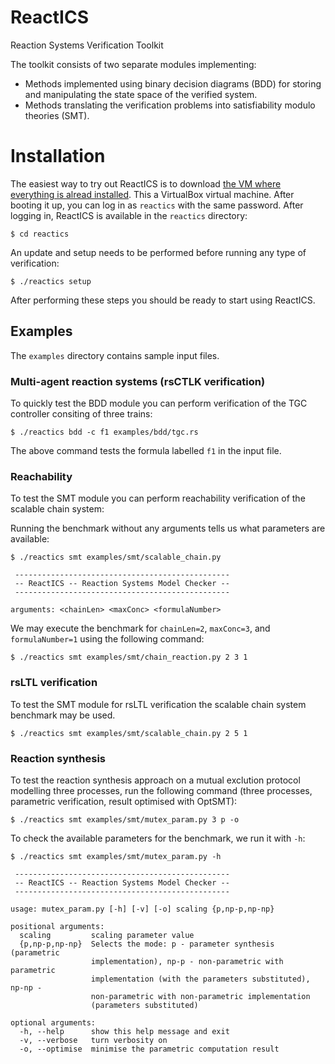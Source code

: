 # ReactICS

Reaction Systems Verification Toolkit

The toolkit consists of two separate modules implementing:
* Methods implemented using binary decision diagrams (BDD) for storing and manipulating the state space of the verified system.
* Methods translating the verification problems into satisfiability modulo theories (SMT).

# Installation

The easiest way to try out ReactICS is to download [the VM where everything is alread installed](http://reactionsystems.org/ReactICS.zip). This a VirtualBox virtual machine. After booting it up, you can log in as `reactics` with the same password. After logging in, ReactICS is available in the `reactics` directory:

```
$ cd reactics
```

An update and setup needs to be performed before running any type of verification:

```
$ ./reactics setup
```

After performing these steps you should be ready to start using ReactICS.

## Examples

The `examples` directory contains sample input files.

### Multi-agent reaction systems (rsCTLK verification)

To quickly test the BDD module you can perform verification of the TGC controller consiting of three trains:

```
$ ./reactics bdd -c f1 examples/bdd/tgc.rs
```

The above command tests the formula labelled `f1` in the input file.

### Reachability

To test the SMT module you can perform reachability verification of the scalable chain system:

Running the benchmark without any arguments tells us what parameters are available:

```
$ ./reactics smt examples/smt/scalable_chain.py

 ------------------------------------------------
 -- ReactICS -- Reaction Systems Model Checker --
 ------------------------------------------------

arguments: <chainLen> <maxConc> <formulaNumber>
```

We may execute the benchmark for `chainLen=2`, `maxConc=3`, and `formulaNumber=1` using the following command:

```
$ ./reactics smt examples/smt/chain_reaction.py 2 3 1
```

### rsLTL verification

To test the SMT module for rsLTL verification the scalable chain system benchmark may be used.



```
$ ./reactics smt examples/smt/scalable_chain.py 2 5 1
```



### Reaction synthesis

To test the reaction synthesis approach on a mutual exclution protocol modelling three processes, run the following command (three processes, parametric verification, result optimised with OptSMT):

```
$ ./reactics smt examples/smt/mutex_param.py 3 p -o
```

To check the available parameters for the benchmark, we run it with `-h`:

```
$ ./reactics smt examples/smt/mutex_param.py -h

 ------------------------------------------------
 -- ReactICS -- Reaction Systems Model Checker --
 ------------------------------------------------

usage: mutex_param.py [-h] [-v] [-o] scaling {p,np-p,np-np}

positional arguments:
  scaling         scaling parameter value
  {p,np-p,np-np}  Selects the mode: p - parameter synthesis (parametric
                  implementation), np-p - non-parametric with parametric
                  implementation (with the parameters substituted), np-np -
                  non-parametric with non-parametric implementation
                  (parameters substituted)

optional arguments:
  -h, --help      show this help message and exit
  -v, --verbose   turn verbosity on
  -o, --optimise  minimise the parametric computation result
```


